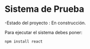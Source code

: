 <h1> Sistema de Prueba </h1>

-Estado del proyecto : En construcción.

Para ejecutar el sistema debes poner:

```npm install react ```

